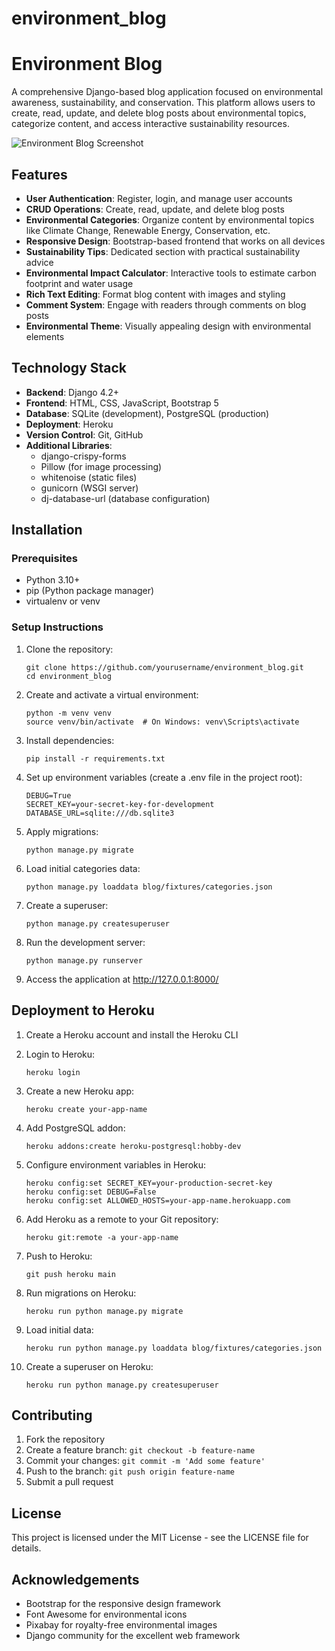 # environment_blog
# Environment Blog

A comprehensive Django-based blog application focused on environmental awareness, sustainability, and conservation. This platform allows users to create, read, update, and delete blog posts about environmental topics, categorize content, and access interactive sustainability resources.

![Environment Blog Screenshot](static/images/windmills_hero.jpeg)

## Features

- **User Authentication**: Register, login, and manage user accounts
- **CRUD Operations**: Create, read, update, and delete blog posts
- **Environmental Categories**: Organize content by environmental topics like Climate Change, Renewable Energy, Conservation, etc.
- **Responsive Design**: Bootstrap-based frontend that works on all devices
- **Sustainability Tips**: Dedicated section with practical sustainability advice
- **Environmental Impact Calculator**: Interactive tools to estimate carbon footprint and water usage
- **Rich Text Editing**: Format blog content with images and styling
- **Comment System**: Engage with readers through comments on blog posts
- **Environmental Theme**: Visually appealing design with environmental elements

## Technology Stack

- **Backend**: Django 4.2+
- **Frontend**: HTML, CSS, JavaScript, Bootstrap 5
- **Database**: SQLite (development), PostgreSQL (production)
- **Deployment**: Heroku
- **Version Control**: Git, GitHub
- **Additional Libraries**:
  - django-crispy-forms
  - Pillow (for image processing)
  - whitenoise (static files)
  - gunicorn (WSGI server)
  - dj-database-url (database configuration)

## Installation

### Prerequisites

- Python 3.10+
- pip (Python package manager)
- virtualenv or venv

### Setup Instructions

1. Clone the repository:
   ```
   git clone https://github.com/yourusername/environment_blog.git
   cd environment_blog
   ```

2. Create and activate a virtual environment:
   ```
   python -m venv venv
   source venv/bin/activate  # On Windows: venv\Scripts\activate
   ```

3. Install dependencies:
   ```
   pip install -r requirements.txt
   ```

4. Set up environment variables (create a .env file in the project root):
   ```
   DEBUG=True
   SECRET_KEY=your-secret-key-for-development
   DATABASE_URL=sqlite:///db.sqlite3
   ```

5. Apply migrations:
   ```
   python manage.py migrate
   ```

6. Load initial categories data:
   ```
   python manage.py loaddata blog/fixtures/categories.json
   ```

7. Create a superuser:
   ```
   python manage.py createsuperuser
   ```

8. Run the development server:
   ```
   python manage.py runserver
   ```

9. Access the application at http://127.0.0.1:8000/

## Deployment to Heroku

1. Create a Heroku account and install the Heroku CLI

2. Login to Heroku:
   ```
   heroku login
   ```

3. Create a new Heroku app:
   ```
   heroku create your-app-name
   ```

4. Add PostgreSQL addon:
   ```
   heroku addons:create heroku-postgresql:hobby-dev
   ```

5. Configure environment variables in Heroku:
   ```
   heroku config:set SECRET_KEY=your-production-secret-key
   heroku config:set DEBUG=False
   heroku config:set ALLOWED_HOSTS=your-app-name.herokuapp.com
   ```

6. Add Heroku as a remote to your Git repository:
   ```
   heroku git:remote -a your-app-name
   ```

7. Push to Heroku:
   ```
   git push heroku main
   ```

8. Run migrations on Heroku:
   ```
   heroku run python manage.py migrate
   ```

9. Load initial data:
   ```
   heroku run python manage.py loaddata blog/fixtures/categories.json
   ```

10. Create a superuser on Heroku:
    ```
    heroku run python manage.py createsuperuser
    ```
## Contributing

1. Fork the repository
2. Create a feature branch: `git checkout -b feature-name`
3. Commit your changes: `git commit -m 'Add some feature'`
4. Push to the branch: `git push origin feature-name`
5. Submit a pull request

## License

This project is licensed under the MIT License - see the LICENSE file for details.

## Acknowledgements

- Bootstrap for the responsive design framework
- Font Awesome for environmental icons
- Pixabay for royalty-free environmental images
- Django community for the excellent web framework
